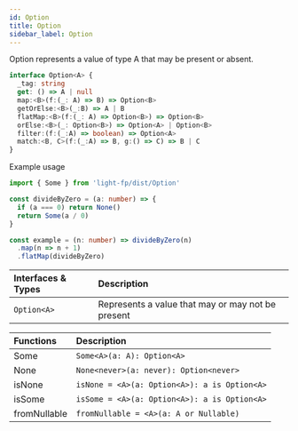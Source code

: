 ```yaml
---
id: Option
title: Option
sidebar_label: Option
---
```


Option represents a value of type A that may be present or absent.

```ts
interface Option<A> {
  _tag: string
  get: () => A | null
  map:<B>(f:(_: A) => B) => Option<B>
  getOrElse:<B>(_:B) => A | B
  flatMap:<B>(f:(_: A) => Option<B>) => Option<B>
  orElse:<B>(_: Option<B>) => Option<A> | Option<B>
  filter:(f:(_:A) => boolean) => Option<A>
  match:<B, C>(f:(_:A) => B, g:() => C) => B | C
}
```

Example usage

```ts
import { Some } from 'light-fp/dist/Option'

const divideByZero = (a: number) => {
  if (a === 0) return None()
  return Some(a / 0)
}

const example = (n: number) => divideByZero(n)
  .map(n => n + 1)
  .flatMap(divideByZero)
```

| Interfaces & Types      | Description |
| :---        |:---         |
| ```Option<A>```   | Represents a value that may or may not be present     |

| Functions      | Description |
| :---        |:---         |
| Some   | ```Some<A>(a: A): Option<A>```     |
| None   | ```None<never>(a: never): Option<never>```        |
| isNone   | ```isNone = <A>(a: Option<A>): a is Option<A>```        |
| isSome   | ```isSome = <A>(a: Option<A>): a is Option<A>```        |
| fromNullable   | ```fromNullable = <A>(a: A or Nullable)```        |